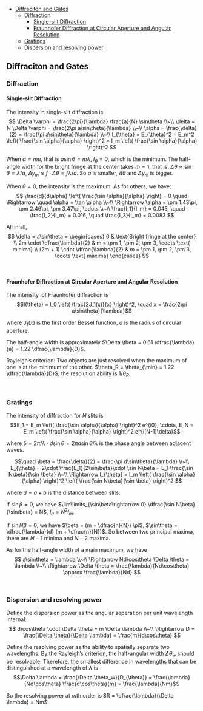 
- [Diffraciton and Gates](#diffraciton-and-gates)
  - [Diffraction](#diffraction)
    - [Single-slit Diffraction](#single-slit-diffraction)
    - [Fraunhofer Diffraction at Circular Aperture and Angular Resolution](#fraunhofer-diffraction-at-circular-aperture-and-angular-resolution)
  - [Gratings](#gratings)
  - [Dispersion and resolving power](#dispersion-and-resolving-power)




## Diffraciton and Gates
### Diffraction
#### Single-slit Diffraction
The intensity in single-slit diffraction is 
$$
\Delta \varphi = \frac{2\pi}{\lambda} \frac{a}{N} \sin\theta \\~\\
\delta = N \Delta \varphi = \frac{2\pi a\sin\theta}{\lambda} \\~\\
\alpha = \frac{\delta}{2} = \frac{\pi a\sin\theta}{\lambda} \\~\\
I_{\theta} = E_{\theta}^2 = E_m^2 \left( \frac{\sin \alpha}{\alpha} \right)^2 = I_m \left( \frac{\sin \alpha}{\alpha} \right)^2
$$

When $\alpha = m\pi$, that is $a\sin\theta = m\lambda$, $I_{\theta} = 0$, which is the minimum. The half-angle width for the bright fringe at the center takes $m = 1$, that is, $\Delta \theta \approx \sin\theta = \lambda/a$, $\Delta y_m \approx f\cdot \Delta \theta = f\lambda/a$. So $a$ is smaller, $\Delta \theta$ and $\Delta y_m$ is bigger.

When $\theta = 0$, the intensity is the maximum. As for others, we have:
$$
\frac{d}{d\alpha} \left( \frac{\sin \alpha}{\alpha} \right) = 0 
\quad \Rightarrow \quad \alpha = \tan \alpha \\~\\
\Rightarrow \alpha = \pm 1.43\pi, \pm 2.46\pi, \pm 3.47\pi, \cdots \\~\\
\frac{I_1}{I_m} = 0.045, \quad \frac{I_2}{I_m} = 0.016, \quad \frac{I_3}{I_m} = 0.0083
$$

All in all,
$$
\delta = a\sin\theta = \begin{cases}
  0 & \text{Bright fringe at the center} \\
  2m \cdot \dfrac{\lambda}{2} & m = \pm 1, \pm 2, \pm 3, \cdots \text{ minima} \\
  (2m + 1) \cdot \dfrac{\lambda}{2} & m = \pm 1, \pm 2, \pm 3, \cdots \text{ maxima}
\end{cases}
$$



<br>

#### Fraunhofer Diffraction at Circular Aperture and Angular Resolution
The intensity iof Fraunhofer diffraction is $$I(\theta) = I_0 \left( \frac{2J_1(x)}{x} \right)^2, \quad x = \frac{2\pi a\sin\theta}{\lambda}$$

where $J_1(x)$ is the first order Bessel function, $a$ is the radius of circular aperture.

The half-angle width is approximately $\Delta \theta = 0.61 \dfrac{\lambda}{a} = 1.22 \dfrac{\lambda}{D}$.

Rayleigh’s criterion: Two objects are just resolved when the maximum of one is at the minimum of the other. $\theta_R = \theta_{\min} = 1.22 \dfrac{\lambda}{D}$, the resolution ability is $1/\theta_R$.








<br>

### Gratings
The intensity of diffraction for $N$ slits is $$E_1 = E_m \left( \frac{\sin \alpha}{\alpha} \right)^2 e^{i0}, \cdots, E_N = E_m \left( \frac{\sin \alpha}{\alpha} \right)^2 e^{i(N-1)\delta}$$

where $\delta = 2\pi/\lambda \cdot d\sin\theta = 2\pi d\sin\theta/\lambda$ is the phase angle between adjacent waves.

$$\quad
\beta = \frac{\delta}{2} = \frac{\pi d\sin\theta}{\lambda} \\~\\
E_{\theta} = 2\cdot \frac{E_1}{2\sin\beta}\cdot \sin N\beta = E_1 \frac{\sin N\beta}{\sin \beta} \\~\\
\Rightarrow I_{\theta} = I_m \left( \frac{\sin \alpha}{\alpha} \right)^2 \left( \frac{\sin N\beta}{\sin \beta} \right)^2
$$

where $d = a + b$ is the distance between slits.

If $\sin\beta = 0$, we have $\lim\limits_{\sin\beta\rightarrow 0} \dfrac{\sin N\beta}{\sin\beta} = N$, $I_{\theta} = N^2 I_m$.

If $\sin N\beta = 0$, we have $\beta = (m + \dfrac{n}{N}) \pi$, $\sin\theta = \dfrac{\lambda}{d} (m + \dfrac{n}{N})$. So between two principal maxima, there are $N-1$ minima and $N-2$ maxima.

As for the half-angle width of a main maximum, we have 
$$
a\sin\theta = \lambda \\~\\
\Rightarrow Nd\cos\theta \Delta \theta = \lambda \\~\\
\Rightarrow \Delta \theta = \frac{\lambda}{Nd\cos\theta} \approx \frac{\lambda}{Nd}
$$








<br>

### Dispersion and resolving power
Define the dispersion power as the angular seperation per unit wavelength internal: 
$$
d\cos\theta \cdot \Delta \theta = m \Delta \lambda \\~\\
\Rightarrow D = \frac{\Delta \theta}{\Delta \lambda} = \frac{m}{d\cos\theta}
$$

Define the resolving power as the ability to spatially separate two wavelengths. By the Rayleigh’s criterion, the half-angular width $\Delta \theta_w$ should be resolvable. Therefore, the smallest difference in wavelengths that can be distinguished at a wavelength of $\lambda$ is $$\Delta \lambda = \frac{\Delta \theta_w}{D_{\theta}} = \frac{\lambda}{Nd\cos\theta} \frac{d\cos\theta}{m} = \frac{\lambda}{Nm}$$

So the resolving power at $m$th order is $R = \dfrac{\lambda}{\Delta \lambda} = Nm$.



